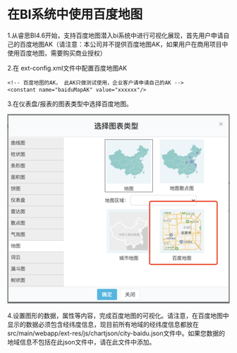 # 在BI系统中使用百度地图

1.从睿思BI4.6开始，支持百度地图潜入bi系统中进行可视化展现，首先用户申请自己的百度地图AK（请注意：本公司并不提供百度地图AK，如果用户在商用项目中使用百度地图，需要购买商业授权）

2.在 ext-config.xml文件中配置百度地图AK

```
<!-- 百度地图的AK， 此AK只做测试使用，企业客户请申请自己的AK -->
<constant name="baiduMapAK" value="xxxxxx"/>
```

3.在仪表盘/报表的图表类型中选择百度地图。

![](/assets2/import20.png)

4.设置图形的数据，属性等内容，完成百度地图的可视化。请注意，在百度地图中显示的数据必须包含经纬度信息，现目前所有地域的经纬度信息都放在src/main/webapp/ext-res/js/chartjson/city-baidu.json文件中。如果您数据的地域信息不包括在此json文件中，请在此文件中添加。

